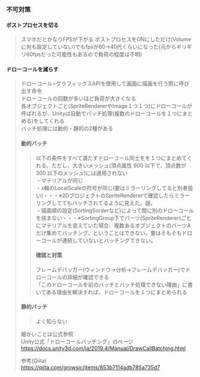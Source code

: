 ### 不可対策
#### ポストプロセスを切る
>スマホだとかなりFPSが下がる
>ポストプロセスをONにしただけ(Volumeに何も設定していない)でもfpsが60→40代くらいになった(元からギリギリ60fpsだった可能性もあるので負荷の程度は不明)
#### ドローコールを減らす
>ドローコール=グラフィックスAPIを使用して画面に描画を行う際に呼び出す命令  
>ドローコールの回数が多いほど負荷が大きくなる  
>各オブジェクトごと(SpriteRendererやImage１つ１つ)にドローコールが呼ばれるが、Unityは自動でバッチ処理(複数のドローコールを１つにまとめる)をしてくれる  
>バッチ処理には動的・静的の2種がある
>#### 動的バッチ
>>以下の条件をすべて満たすドローコール同士をを１つにまとめてくれる。ただし、大きいメッシュ(頂点属性 900 以下で、頂点数が 300 以下のメッシュ)には適用されない  
>>・マテリアルが同じ  
>>・x軸のLocalScaleの符号が同じ(要はミラーリングしてると別者扱い)・・・※2DプロジェクトのSpriteRendererで確認したらミラーリングしててもバッチされてるように見えた。謎。  
>>・描画順の設定(SortingSorderなど)によって間に別のドローコールを挟まない・・・※SortingGroup下でパーツ(SpriteRenderer)ごとにマテリアルを変えていた場合、複数あるオブジェクトのパーツAだけ集めてバッチング、ということはできない。要はそもそもドローコールが連続していないとバッチングできない。
>>#### 確認と対策
>>フレームデバッガー(ウィンドウ→分析→フレームデバッガー)でドローコールの詳細が確認できる  
>>「このドローコールを前のバッチとバッチ処理できない理由」に書いてある理由を解決すれば、ドローコールを１つにまとめられる
>#### 静的バッチ
>>よく知らない  
>>
>細かいことは公式参照  
>Unity公式「ドローコールバッチング」のぺージ  
>https://docs.unity3d.com/ja/2019.4/Manual/DrawCallBatching.html  
>
>参考(Qiita)  
>https://qiita.com/growsic/items/853b7114adb785a735d7  

